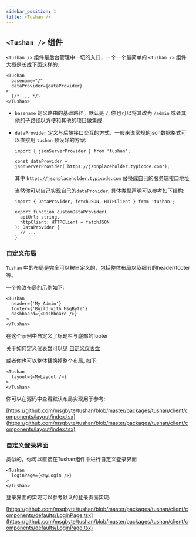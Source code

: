 ```yaml
---
sidebar_position: 1
title: <Tushan />
---
```


## `<Tushan />` 组件

`<Tushan />` 组件是后台管理中一切的入口，一个一个最简单的 `<Tushan />` 组件大概是长成下面这样的:

```tsx
<Tushan
  basename="/"
  dataProvider={dataProvider}
>
  {/* ... */}
</Tushan>
```

- `basename` 定义路由的基础路径，默认是 `/`, 你也可以将其改为 `/admin` 或者其他的子路径以方便和其他的项目做集成
- `dataProvider` 定义与后端接口交互的方式，一般来说常规的json数据格式可以直接用 `tushan` 预设好的方案:
  ```tsx
  import { jsonServerProvider } from 'tushan';

  const dataProvider = jsonServerProvider('https://jsonplaceholder.typicode.com');
  ```

  其中 `https://jsonplaceholder.typicode.com` 替换成自己的服务端接口地址

  当然你可以自己实现自己的`dataProvider`, 具体类型声明可以参考如下结构:

  ```tsx
  import { DataProvider, fetchJSON, HTTPClient } from 'tushan';

  export function customDataProvider(
    apiUrl: string,
    httpClient: HTTPClient = fetchJSON
  ): DataProvider {
    // ...
  }
  ```
  
### 自定义布局

`Tushan` 中的布局是完全可以被自定义的，包括整体布局以及细节的header/footer等。

一个修改布局的示例如下:

```tsx
<Tushan
  header={'My Admin'}
  footer={'Build with MsgByte'}
  dashboard={<Dashboard />}
>
</Tushan>
```

在这个示例中自定义了标题栏与底部的footer

关于如何定义仪表盘可以见 [自定义仪表盘](../guide/custom-dashboard.md)

或者你也可以整体替换掉整个布局, 如下:

```tsx
<Tushan
  layout={<MyLayout />}
>
</Tushan>
```

你可以在源码中查看默认布局实现用于参考:

[https://github.com/msgbyte/tushan/blob/master/packages/tushan/client/components/layout/index.tsx](https://github.com/msgbyte/tushan/blob/master/packages/tushan/client/components/layout/index.tsx)

### 自定义登录界面

类似的，你可以直接在Tushan组件中进行自定义登录界面

```tsx
<Tushan
  loginPage={<MyLogin />}
>
</Tushan>
```

登录界面的实现可以参考默认的登录页面实现:

[https://github.com/msgbyte/tushan/blob/master/packages/tushan/client/components/defaults/LoginPage.tsx](https://github.com/msgbyte/tushan/blob/master/packages/tushan/client/components/defaults/LoginPage.tsx)
